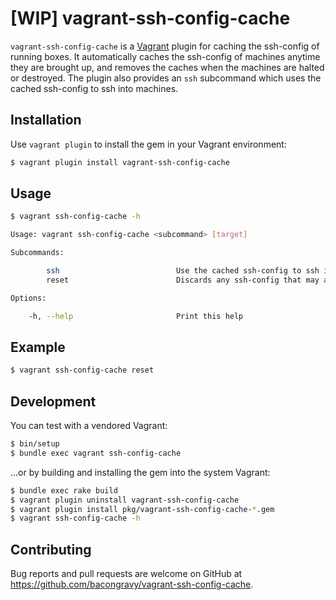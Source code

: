 # [WIP] vagrant-ssh-config-cache

`vagrant-ssh-config-cache` is a [Vagrant](http://vagrantup.com) plugin for caching the ssh-config of running boxes. It automatically caches the ssh-config of machines anytime they are brought up, and removes the caches when the machines are halted or destroyed. The plugin also provides an `ssh` subcommand which uses the cached ssh-config to ssh into machines.

## Installation

Use `vagrant plugin` to install the gem in your Vagrant environment:

```bash
$ vagrant plugin install vagrant-ssh-config-cache
```

## Usage

```bash
$ vagrant ssh-config-cache -h

Usage: vagrant ssh-config-cache <subcommand> [target]

Subcommands:

        ssh                          Use the cached ssh-config to ssh into the target
        reset                        Discards any ssh-config that may already be cached in the environment

Options:

    -h, --help                       Print this help
```

## Example

```bash
$ vagrant ssh-config-cache reset
```

## Development

You can test with a vendored Vagrant:

```bash
$ bin/setup
$ bundle exec vagrant ssh-config-cache
```

...or by building and installing the gem into the system Vagrant:

```bash
$ bundle exec rake build
$ vagrant plugin uninstall vagrant-ssh-config-cache
$ vagrant plugin install pkg/vagrant-ssh-config-cache-*.gem
$ vagrant ssh-config-cache -h
```

## Contributing

Bug reports and pull requests are welcome on GitHub at https://github.com/bacongravy/vagrant-ssh-config-cache.
